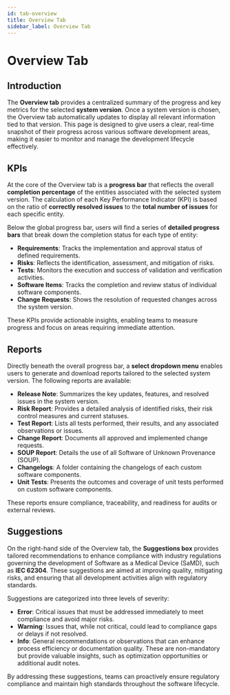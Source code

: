```yaml
---
id: tab-overview
title: Overview Tab
sidebar_label: Overview Tab
---
```


# Overview Tab

## Introduction
The **Overview tab** provides a centralized summary of the progress and key metrics for the selected **system version**. Once a system version is chosen, the Overview tab automatically updates to display all relevant information tied to that version. This page is designed to give users a clear, real-time snapshot of their progress across various software development areas, making it easier to monitor and manage the development lifecycle effectively.

## KPIs
At the core of the Overview tab is a **progress bar** that reflects the overall **completion percentage** of the entities associated with the selected system version. The calculation of each Key Performance Indicator (KPI) is based on the ratio of **correctly resolved issues** to the **total number of issues** for each specific entity.


Below the global progress bar, users will find a series of **detailed progress bars** that break down the completion status for each type of entity:
- **Requirements**: Tracks the implementation and approval status of defined requirements.
- **Risks**: Reflects the identification, assessment, and mitigation of risks.
- **Tests**: Monitors the execution and success of validation and verification activities.
- **Software Items**: Tracks the completion and review status of individual software components.
- **Change Requests**: Shows the resolution of requested changes across the system version.

These KPIs provide actionable insights, enabling teams to measure progress and focus on areas requiring immediate attention.

## Reports
Directly beneath the overall progress bar, a **select dropdown menu** enables users to generate and download reports tailored to the selected system version. The following reports are available:
- **Release Note**: Summarizes the key updates, features, and resolved issues in the system version.
- **Risk Report**: Provides a detailed analysis of identified risks, their risk control measures and current statuses.
- **Test Report**: Lists all tests performed, their results, and any associated observations or issues.
- **Change Report**: Documents all approved and implemented change requests.
- **SOUP Report**: Details the use of all Software of Unknown Provenance (SOUP).
- **Changelogs**: A folder containing the changelogs of each custom software components.
- **Unit Tests**: Presents the outcomes and coverage of unit tests performed on custom software components.

These reports ensure compliance, traceability, and readiness for audits or external reviews.

## Suggestions
On the right-hand side of the Overview tab, the **Suggestions box** provides tailored recommendations to enhance compliance with industry regulations governing the development of Software as a Medical Device (SaMD), such as **IEC 62304**. These suggestions are aimed at improving quality, mitigating risks, and ensuring that all development activities align with regulatory standards.

Suggestions are categorized into three levels of severity:
- **Error**: Critical issues that must be addressed immediately to meet compliance and avoid major risks.
- **Warning**: Issues that, while not critical, could lead to compliance gaps or delays if not resolved.
- **Info**: General recommendations or observations that can enhance process efficiency or documentation quality. These are non-mandatory but provide valuable insights, such as optimization opportunities or additional audit notes.

By addressing these suggestions, teams can proactively ensure regulatory compliance and maintain high standards throughout the software lifecycle.
